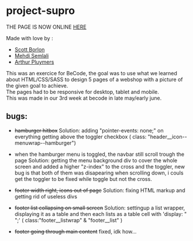 # project-supro
THE PAGE IS NOW ONLINE [HERE](https://meowb.github.io/project-supro/index.html)

Made with love by :
- [Scott Borlon](https://github.com/MeowB)   
- [Mehdi Semlali](https://github.com/mehdoche1988)   
- [Arthur Pluymers](https://github.com/Buchos)   

This was an exercice for BeCode, the goal was to use what we learned about HTML/CSS/SASS to design 5 pages of a webshop with a picture of the given goal to achieve.   
The pages had to be responsive for desktop, tablet and mobile.   
This was made in our 3rd week at becode in late may/early june.   


## bugs:
* ~~hamburger hitbox~~
Solution: adding  "pointer-events: none;" on everything getting above the toggler checkbox ( class: "header__icon--menuwrap--hamburger")

* when the hamburger menu is toggled, the navbar still scroll trough the page
Solution: getting the menu background div to cover the whole screen and added a higher "z-index" to the cross and the toggler,
new bug is that both of them was disapearing when scrolling down, i couls get the toggler to be fixed while toggle but not the cross.



* ~~footer width right, icons out of page~~
Solution: fixing HTML markup and getting rid of useless divs

* ~~footer list collapsing on small screen~~
Solution: settingup a list wrapper, displaying it as a table and then each lists as a table cell with 'display: " ";' ( class:"footer__listwrap" & "footer__list" )

* ~~footer going through main content~~
fixed, idk how...



